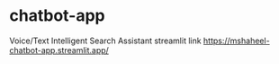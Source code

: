 # chatbot-app
Voice/Text Intelligent Search Assistant
 streamlit link
 https://mshaheel-chatbot-app.streamlit.app/
